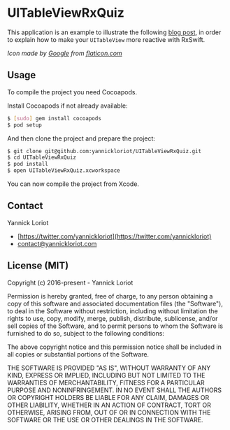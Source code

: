 # UITableViewRxQuiz

This application is an example to illustrate the following [blog post](http://yannickloriot.com/2016/01/make-uitableview-reactive-with-rxswift/), in order to explain how to make your `UITableView` more reactive with RxSwift.

*Icon made by [Google](http://www.flaticon.com/authors/google) from [flaticon.com](http://flaticon.com)*

## Usage

To compile the project you need Cocoapods.

Install Cocoapods if not already available:

```bash
$ [sudo] gem install cocoapods
$ pod setup
```

And then clone the project and prepare the project:

```bash
$ git clone git@github.com:yannickloriot/UITableViewRxQuiz.git
$ cd UITableViewRxQuiz
$ pod install
$ open UITableViewRxQuiz.xcworkspace
```

You can now compile the project from Xcode.

## Contact

Yannick Loriot
 - [https://twitter.com/yannickloriot](https://twitter.com/yannickloriot)
 - [contact@yannickloriot.com](mailto:contact@yannickloriot.com)

## License (MIT)

Copyright (c) 2016-present - Yannick Loriot

Permission is hereby granted, free of charge, to any person obtaining a copy
of this software and associated documentation files (the "Software"), to deal
in the Software without restriction, including without limitation the rights
to use, copy, modify, merge, publish, distribute, sublicense, and/or sell
copies of the Software, and to permit persons to whom the Software is
furnished to do so, subject to the following conditions:

The above copyright notice and this permission notice shall be included in
all copies or substantial portions of the Software.

THE SOFTWARE IS PROVIDED "AS IS", WITHOUT WARRANTY OF ANY KIND, EXPRESS OR
IMPLIED, INCLUDING BUT NOT LIMITED TO THE WARRANTIES OF MERCHANTABILITY,
FITNESS FOR A PARTICULAR PURPOSE AND NONINFRINGEMENT. IN NO EVENT SHALL THE
AUTHORS OR COPYRIGHT HOLDERS BE LIABLE FOR ANY CLAIM, DAMAGES OR OTHER
LIABILITY, WHETHER IN AN ACTION OF CONTRACT, TORT OR OTHERWISE, ARISING FROM,
OUT OF OR IN CONNECTION WITH THE SOFTWARE OR THE USE OR OTHER DEALINGS IN
THE SOFTWARE.
